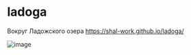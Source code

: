 # ladoga
Вокруг Ладожского озера
https://shal-work.github.io/ladoga/

![image](https://user-images.githubusercontent.com/74607803/181817499-6d809c1c-0b2f-4755-952c-5db647e56cf6.png)
